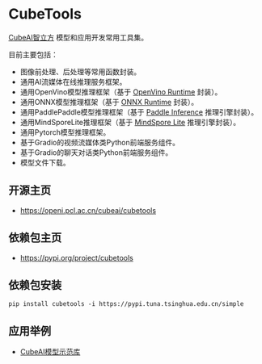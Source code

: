 # CubeTools

[CubeAI智立方](https://openi.pcl.ac.cn/OpenI/cubeai) 模型和应用开发常用工具集。

目前主要包括：

- 图像前处理、后处理等常用函数封装。
- 通用AI流媒体在线推理服务框架。
- 通用OpenVino模型推理框架（基于 [OpenVino Runtime](https://pypi.org/project/openvino/) 封装）。
- 通用ONNX模型推理框架（基于 [ONNX Runtime](https://pypi.org/project/onnxruntime-gpu/) 封装）。
- 通用PaddlePaddle模型推理框架（基于 [Paddle Inference](https://www.paddlepaddle.org.cn/paddle/paddleinference) 推理引擎封装）。
- 通用MindSporeLite推理框架（基于 [MindSpore Lite](https://www.mindspore.cn/lite) 推理引擎封装）。
- 通用Pytorch模型推理框架。
- 基于Gradio的视频流媒体类Python前端服务组件。
- 基于Gradio的聊天对话类Python前端服务组件。
- 模型文件下载。

## 开源主页

- https://openi.pcl.ac.cn/cubeai/cubetools

## 依赖包主页 

- https://pypi.org/project/cubetools

## 依赖包安装

    pip install cubetools -i https://pypi.tuna.tsinghua.edu.cn/simple

## 应用举例

- [CubeAI模型示范库](https://openi.pcl.ac.cn/cubeai-model-zoo/cubeai-model-zoo)


